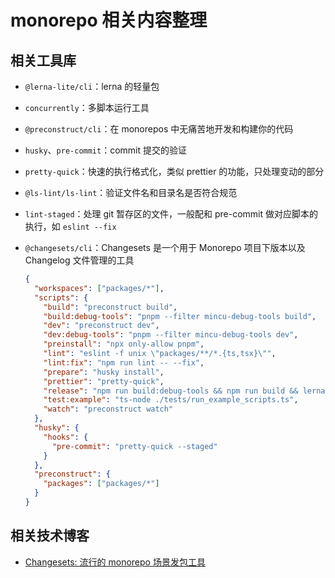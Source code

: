 # monorepo 相关内容整理

## 相关工具库

- `@lerna-lite/cli`：lerna 的轻量包
- `concurrently`：多脚本运行工具
- `@preconstruct/cli`：在 monorepos 中无痛苦地开发和构建你的代码
- `husky`、`pre-commit`：commit 提交的验证
- `pretty-quick`：快速的执行格式化，类似 prettier 的功能，只处理变动的部分
- `@ls-lint/ls-lint`：验证文件名和目录名是否符合规范
- `lint-staged`：处理 git 暂存区的文件，一般配和 pre-commit 做对应脚本的执行，如 `eslint --fix`
- `@changesets/cli`：Changesets 是一个用于 Monorepo 项目下版本以及 Changelog 文件管理的工具

  ```json
  {
    "workspaces": ["packages/*"],
    "scripts": {
      "build": "preconstruct build",
      "build:debug-tools": "pnpm --filter mincu-debug-tools build",
      "dev": "preconstruct dev",
      "dev:debug-tools": "pnpm --filter mincu-debug-tools dev",
      "preinstall": "npx only-allow pnpm",
      "lint": "eslint -f unix \"packages/**/*.{ts,tsx}\"",
      "lint:fix": "npm run lint -- --fix",
      "prepare": "husky install",
      "prettier": "pretty-quick",
      "release": "npm run build:debug-tools && npm run build && lerna publish --no-push",
      "test:example": "ts-node ./tests/run_example_scripts.ts",
      "watch": "preconstruct watch"
    },
    "husky": {
      "hooks": {
        "pre-commit": "pretty-quick --staged"
      }
    },
    "preconstruct": {
      "packages": ["packages/*"]
    }
  }
  ```

## 相关技术博客

- [Changesets: 流行的 monorepo 场景发包工具](https://juejin.cn/post/7024827345059971080)
